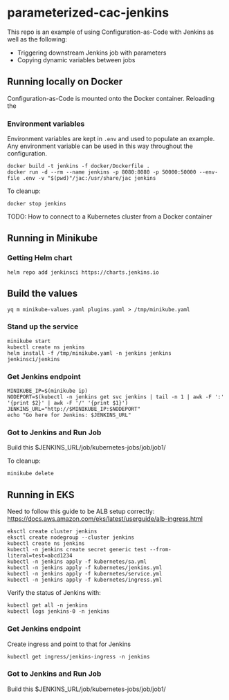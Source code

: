 # parameterized-cac-jenkins

This repo is an example of using Configuration-as-Code with Jenkins as well as
the following:

- Triggering downstream Jenkins job with parameters
- Copying dynamic variables between jobs

## Running locally on Docker

Configuration-as-Code is mounted onto the Docker container. Reloading the

### Environment variables

Environment variables are kept in `.env` and used to populate an example. Any
environment variable can be used in this way throughout the configuration.

```
docker build -t jenkins -f docker/Dockerfile .
docker run -d --rm --name jenkins -p 8080:8080 -p 50000:50000 --env-file .env -v "$(pwd)"/jac:/usr/share/jac jenkins
```

To cleanup:

```
docker stop jenkins
```

TODO: How to connect to a Kubernetes cluster from a Docker container

## Running in Minikube

### Getting Helm chart

```
helm repo add jenkinsci https://charts.jenkins.io
```

## Build the values

```
yq m minikube-values.yaml plugins.yaml > /tmp/minikube.yaml
```

### Stand up the service

```
minikube start
kubectl create ns jenkins
helm install -f /tmp/minikube.yaml -n jenkins jenkins jenkinsci/jenkins
```

### Get Jenkins endpoint

```
MINIKUBE_IP=$(minikube ip)
NODEPORT=$(kubectl -n jenkins get svc jenkins | tail -n 1 | awk -F ':' '{print $2}' | awk -F '/' '{print $1}')
JENKINS_URL="http://$MINIKUBE_IP:$NODEPORT"
echo "Go here for Jenkins: $JENKINS_URL"
```

### Got to Jenkins and Run Job

Build this $JENKINS_URL/job/kubernetes-jobs/job/job1/

To cleanup:

```
minikube delete
```

## Running in EKS

Need to follow this guide to be ALB setup correctly:
https://docs.aws.amazon.com/eks/latest/userguide/alb-ingress.html

```
eksctl create cluster jenkins
eksctl create nodegroup --cluster jenkins
kubectl create ns jenkins
kubectl -n jenkins create secret generic test --from-literal=test=abcd1234
kubectl -n jenkins apply -f kubernetes/sa.yml
kubectl -n jenkins apply -f kubernetes/jenkins.yml
kubectl -n jenkins apply -f kubernetes/service.yml
kubectl -n jenkins apply -f kubernetes/ingress.yml
```

Verify the status of Jenkins with:

```
kubectl get all -n jenkins
kubectl logs jenkins-0 -n jenkins
```

### Get Jenkins endpoint

Create ingress and point to that for Jenkins

```
kubectl get ingress/jenkins-ingress -n jenkins
```

### Got to Jenkins and Run Job

Build this $JENKINS_URL/job/kubernetes-jobs/job/job1/
